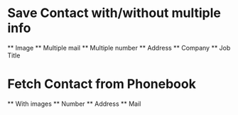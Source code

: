 # Save Contact with/without multiple info
** Image 
** Multiple mail
** Multiple number
** Address
** Company 
** Job Title

# Fetch Contact from Phonebook
** With images
** Number
** Address
** Mail

